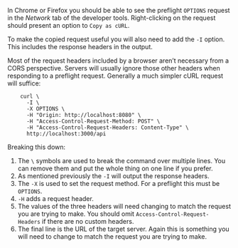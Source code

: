 In Chrome or Firefox you should be able to see the preflight `OPTIONS` request in the _Network_ tab of the developer tools. Right-clicking on the request should present an option to `Copy as cURL`.

To make the copied request useful you will also need to add the `-I` option. This includes the response headers in the output.

Most of the request headers included by a browser aren’t necessary from a CORS perspective. Servers will usually ignore those other headers when responding to a preflight request. Generally a much simpler cURL request will suffice:

```
    curl \
      -I \
      -X OPTIONS \
      -H "Origin: http://localhost:8080" \
      -H "Access-Control-Request-Method: POST" \
      -H "Access-Control-Request-Headers: Content-Type" \
      http://localhost:3000/api
```

Breaking this down:

1.  The `\` symbols are used to break the command over multiple lines. You can remove them and put the whole thing on one line if you prefer.
2.  As mentioned previously the `-I` will output the response headers.
3.  The `-X` is used to set the request method. For a preflight this must be `OPTIONS`.
4.  `-H` adds a request header.
5.  The values of the three headers will need changing to match the request you are trying to make. You should omit `Access-Control-Request-Headers` if there are no custom headers.
6.  The final line is the URL of the target server. Again this is something you will need to change to match the request you are trying to make.
